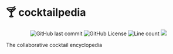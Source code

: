 <h1>🍸 cocktailpedia</h1>    
<p align="center">
    <img alt="GitHub last commit" src="https://img.shields.io/github/last-commit/apoleon33/cocktailpedia"> <img alt="GitHub License" src="https://img.shields.io/github/license/apoleon33/cocktailpedia"> <img alt="Line count" src="https://tokei.rs/b1/github/apoleon33/cocktailpedia?type=dart&label=dart lines of code"> <a href="https://github.com/apoleon33/cocktailpedia/actions/workflows/main.yml"><img src="https://github.com/apoleon33/cocktailpedia/actions/workflows/main.yml/badge.svg"></a>
</p>



The collaborative cocktail encyclopedia
